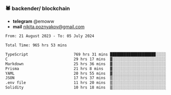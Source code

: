 ### 🕷 backender/ blockchain
- **telegram** @emoww
- **mail** nikita.poznyakov@gmail.com

<!--START_SECTION:waka-->

```txt
From: 21 August 2023 - To: 05 July 2024

Total Time: 965 hrs 53 mins

TypeScript                    769 hrs 31 mins ████████████████████░░░░░   79.64 %
C                             29 hrs 17 mins  ▓░░░░░░░░░░░░░░░░░░░░░░░░   03.03 %
Markdown                      25 hrs 36 mins  ▓░░░░░░░░░░░░░░░░░░░░░░░░   02.65 %
Prisma                        21 hrs 8 mins   ▓░░░░░░░░░░░░░░░░░░░░░░░░   02.19 %
YAML                          20 hrs 55 mins  ▓░░░░░░░░░░░░░░░░░░░░░░░░   02.17 %
JSON                          17 hrs 37 mins  ▒░░░░░░░░░░░░░░░░░░░░░░░░   01.82 %
.env file                     11 hrs 20 mins  ▒░░░░░░░░░░░░░░░░░░░░░░░░   01.17 %
Solidity                      10 hrs 18 mins  ▒░░░░░░░░░░░░░░░░░░░░░░░░   01.07 %
```

<!--END_SECTION:waka-->




